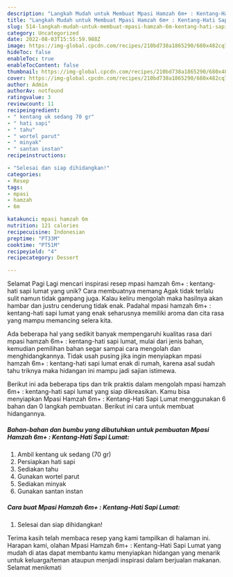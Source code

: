 ```yaml
---
description: "Langkah Mudah untuk Membuat Mpasi Hamzah 6m+ : Kentang-Hati Sapi Lumat yang Lezat Sekali, Enak"
title: "Langkah Mudah untuk Membuat Mpasi Hamzah 6m+ : Kentang-Hati Sapi Lumat yang Lezat Sekali, Enak"
slug: 514-langkah-mudah-untuk-membuat-mpasi-hamzah-6m-kentang-hati-sapi-lumat-yang-lezat-sekali-enak
category: Uncategorized
date: 2022-08-03T15:55:59.988Z
image: https://img-global.cpcdn.com/recipes/210bd738a1865290/680x482cq70/mpasi-hamzah-6m-kentang-hati-sapi-lumat-foto-resep-utama.jpg
hideToc: false
enableToc: true
enableTocContent: false
thumbnail: https://img-global.cpcdn.com/recipes/210bd738a1865290/680x482cq70/mpasi-hamzah-6m-kentang-hati-sapi-lumat-foto-resep-utama.jpg
cover: https://img-global.cpcdn.com/recipes/210bd738a1865290/680x482cq70/mpasi-hamzah-6m-kentang-hati-sapi-lumat-foto-resep-utama.jpg
author: Admin
authorAv: notfound
ratingvalue: 3
reviewcount: 11
recipeingredient:
- " kentang uk sedang 70 gr"
- " hati sapi"
- " tahu"
- " wortel parut"
- " minyak"
- " santan instan"
recipeinstructions:

- "Selesai dan siap dihidangkan!"
categories:
- Resep
tags:
- mpasi
- hamzah
- 6m

katakunci: mpasi hamzah 6m 
nutrition: 121 calories
recipecuisine: Indonesian
preptime: "PT33M"
cooktime: "PT51M"
recipeyield: "4"
recipecategory: Dessert

---
```



Selamat Pagi Lagi mencari inspirasi resep mpasi hamzah 6m+ : kentang-hati sapi lumat yang unik? Cara membuatnya memang Agak tidak terlalu sulit namun tidak gampang juga. Kalau keliru mengolah maka hasilnya akan hambar dan justru cenderung tidak enak. Padahal mpasi hamzah 6m+ : kentang-hati sapi lumat yang enak seharusnya memiliki aroma dan cita rasa yang mampu memancing selera kita.




Ada beberapa hal yang sedikit banyak mempengaruhi kualitas rasa dari mpasi hamzah 6m+ : kentang-hati sapi lumat, mulai dari jenis bahan, kemudian pemilihan bahan segar sampai cara mengolah dan menghidangkannya. Tidak usah pusing jika ingin menyiapkan mpasi hamzah 6m+ : kentang-hati sapi lumat enak di rumah, karena asal sudah tahu triknya maka hidangan ini mampu jadi sajian istimewa.


Berikut ini ada beberapa tips dan trik praktis dalam mengolah mpasi hamzah 6m+ : kentang-hati sapi lumat yang siap dikreasikan. Kamu bisa menyiapkan Mpasi Hamzah 6m+ : Kentang-Hati Sapi Lumat menggunakan 6 bahan dan 0 langkah pembuatan. Berikut ini cara untuk membuat hidangannya.

<!--inarticleads1-->

##### Bahan-bahan dan bumbu yang dibutuhkan untuk pembuatan Mpasi Hamzah 6m+ : Kentang-Hati Sapi Lumat:

1. Ambil  kentang uk sedang (70 gr)
1. Persiapkan  hati sapi
1. Sediakan  tahu
1. Gunakan  wortel parut
1. Sediakan  minyak
1. Gunakan  santan instan




<!--inarticleads2-->

##### Cara buat Mpasi Hamzah 6m+ : Kentang-Hati Sapi Lumat:


1. Selesai dan siap dihidangkan!



Terima kasih telah membaca resep yang kami tampilkan di halaman ini. Harapan kami, olahan Mpasi Hamzah 6m+ : Kentang-Hati Sapi Lumat yang mudah di atas dapat membantu kamu menyiapkan hidangan yang menarik untuk keluarga/teman ataupun menjadi inspirasi dalam berjualan makanan. Selamat menikmati
